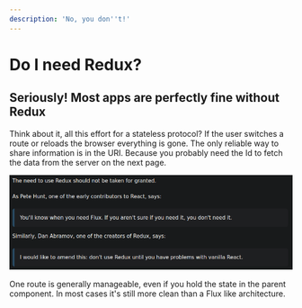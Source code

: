 ```yaml
---
description: 'No, you don''t!'
---
```


# Do I need Redux?

## Seriously! Most apps are perfectly fine without Redux

Think about it, all this effort for a stateless protocol? If the user switches a route or reloads the browser everything is gone. The only reliable way to share information is in the URI. Because you probably need the Id to fetch the data from the server on the next page.

![](.gitbook/assets/image%20%288%29.png)

One route is generally manageable, even if you hold the state in the parent component. In most cases it's still more clean than a Flux like architecture.

